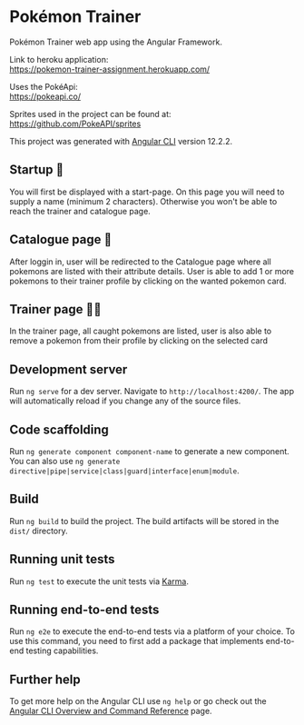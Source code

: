 # Pokémon Trainer
Pokémon Trainer web app using the Angular Framework.

Link to heroku application:  
https://pokemon-trainer-assignment.herokuapp.com/

Uses the PokéApi:  
https://pokeapi.co/

Sprites used in the project can be found at:  
https://github.com/PokeAPI/sprites

This project was generated with [Angular CLI](https://github.com/angular/angular-cli) version 12.2.2.

## Startup 🌟

You will first be displayed with a start-page. On this page you will need to supply a name (minimum 2 characters).
Otherwise you won't be able to reach the trainer and catalogue page.

## Catalogue page 📃

After loggin in, user will be redirected to the Catalogue page where all pokemons are listed with their attribute details. User is able to add 1 or more pokemons to their trainer profile by clicking on the wanted pokemon card.

## Trainer page 🙋‍♂️

In the trainer page, all caught pokemons are listed, user is also able to remove a pokemon from their profile by clicking on the selected card

## Development server

Run `ng serve` for a dev server. Navigate to `http://localhost:4200/`. The app will automatically reload if you change any of the source files.

## Code scaffolding

Run `ng generate component component-name` to generate a new component. You can also use `ng generate directive|pipe|service|class|guard|interface|enum|module`.

## Build

Run `ng build` to build the project. The build artifacts will be stored in the `dist/` directory.

## Running unit tests

Run `ng test` to execute the unit tests via [Karma](https://karma-runner.github.io).

## Running end-to-end tests

Run `ng e2e` to execute the end-to-end tests via a platform of your choice. To use this command, you need to first add a package that implements end-to-end testing capabilities.

## Further help

To get more help on the Angular CLI use `ng help` or go check out the [Angular CLI Overview and Command Reference](https://angular.io/cli) page.
